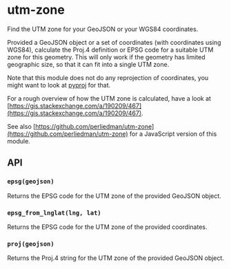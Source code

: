 # utm-zone

Find the UTM zone for your GeoJSON or your WGS84 coordinates.

Provided a GeoJSON object or a set of coordinates (with coordinates using WGS84), calculate the Proj.4 definition or EPSG code for a suitable UTM zone for this geometry. This will only work if the geometry has limited geographic size, so that it can fit into a single UTM zone.

Note that this module does not do any reprojection of coordinates, you might want to look at [pyproj](https://pypi.org/project/pyproj/) for that.

For a rough overview of how the UTM zone is calculated, have a look at [https://gis.stackexchange.com/a/190209/467](https://gis.stackexchange.com/a/190209/467).

See also [https://github.com/perliedman/utm-zone](https://github.com/perliedman/utm-zone) for a JavaScript version of this module.

## API

### `epsg(geojson)`

Returns the EPSG code for the UTM zone of the provided GeoJSON object.

### `epsg_from_lnglat(lng, lat)`

Returns the EPSG code for the UTM zone of the provided coordinates.

### `proj(geojson)`

Returns the Proj.4 string for the UTM zone of the provided GeoJSON object.
